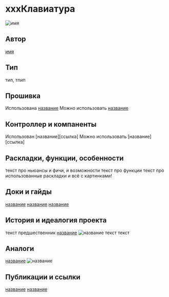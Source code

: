 # хххКлавиатура

![имя](ссылка"img")

## Автор
[имя](ссылка)

## Тип
тип, тпип

## Прошивка
Использована [название](ссылка)
Можно использовать [название](ссылка)

## Контроллер и компаненты
Использован [название][ссылка]
Можно использовать [название][ссылка]

## Раскладки, функции, особенности
текст про ньюансы и фичи, и возможности
текст про функции
текст про использованные раскладки
и всё с картинками!

## Доки и гайды
[название](ссылка)
[название](ссылка)
[название](ссылка)

## История и идеалогия проекта
текст
предшественник [название](ссылка) 
![название](ссылка"img")
текст
текст

## Аналоги
[название](ссылка) 
![название](ссылка)

## Публикации и ссылки
[название](ссылка)
[название](ссылка) 
